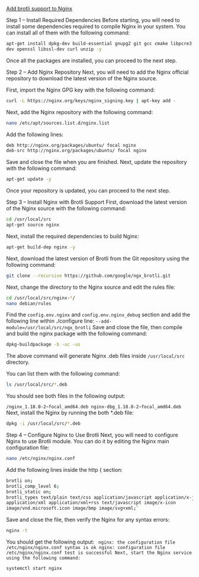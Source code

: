 [Add brotli support to Nginx](https://www.atlantic.net/dedicated-server-hosting/how-to-install-brotli-module-for-nginx-on-ubuntu-20-04/)

Step 1 – Install Required Dependencies
Before starting, you will need to install some dependencies required to compile Nginx in your system. You can install all of them with the following command:

```bash
apt-get install dpkg-dev build-essential gnupg2 git gcc cmake libpcre3 libpcre3-dev zlib1g zlib1g-
dev openssl libssl-dev curl unzip -y
```

Once all the packages are installed, you can proceed to the next step.

Step 2 – Add Nginx Repository
Next, you will need to add the Nginx official repository to download the latest version of the Nginx source.

First, import the Nginx GPG key with the following command:

```bash
curl -L https://nginx.org/keys/nginx_signing.key | apt-key add -
```
Next, add the Nginx repository with the following command:

```bash
nano /etc/apt/sources.list.d/nginx.list
```
Add the following lines:
```bash
deb http://nginx.org/packages/ubuntu/ focal nginx
deb-src http://nginx.org/packages/ubuntu/ focal nginx
```
Save and close the file when you are finished. Next, update the repository with the following command:

```bash
apt-get update -y
```
Once your repository is updated, you can proceed to the next step.

Step 3 – Install Nginx with Brotli Support
First, download the latest version of the Nginx source with the following command:

```bash
cd /usr/local/src
apt-get source nginx
```

Next, install the required dependencies to build Nginx:

```bash
apt-get build-dep nginx -y
```
Next, download the latest version of Brotli from the Git repository using the following command:

```bash
git clone --recursive https://github.com/google/ngx_brotli.git

```
Next, change the directory to the Nginx source and edit the rules file:

```bash
cd /usr/local/src/nginx-*/
nano debian/rules
```

Find the `config.env.nginx` and `config.env.nginx_debug` section and add the following line within ./configure line:
`--add-module=/usr/local/src/ngx_brotli`
Save and close the file, then compile and build the nginx package with the following command:

```bash
dpkg-buildpackage -b -uc -us
```

The above command will generate Nginx .deb files inside `/usr/local/src` directory.

You can list them with the following command:

```bash
ls /usr/local/src/*.deb
```
You should see both files in the following output:

`/nginx_1.18.0-2~focal_amd64.deb nginx-dbg_1.18.0-2~focal_amd64.deb`
Next, install the Nginx by running the both *.deb file:

```bash
dpkg -i /usr/local/src/*.deb
```

Step 4 – Configure Nginx to Use Brotli
Next, you will need to configure Nginx to use Brotli module. You can do it by editing the Nginx main configuration file:

```bash
nano /etc/nginx/nginx.conf
```

Add the following lines inside the http { section:

```bash
brotli on;
brotli_comp_level 6;
brotli_static on;
brotli_types text/plain text/css application/javascript application/x-javascript text/xml 
application/xml application/xml+rss text/javascript image/x-icon 
image/vnd.microsoft.icon image/bmp image/svg+xml;`
```
Save and close the file, then verify the Nginx for any syntax errors:

```bash
nginx -t
```
You should get the following output:
`
nginx: the configuration file /etc/nginx/nginx.conf syntax is ok
nginx: configuration file /etc/nginx/nginx.conf test is successful
Next, start the Nginx service using the following command:`

```bash
systemctl start nginx
```